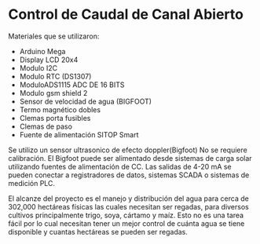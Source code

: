 # Control de Caudal de Canal Abierto
 
 Materiales que se utilizaron:
* Arduino Mega
* Display LCD 20x4
* Modulo I2C
* Modulo RTC (DS1307)
* ModuloADS1115 ADC DE 16 BITS
* Modulo gsm shield 2
* Sensor de velocidad de agua (BIGFOOT)
* Termo magnético dobles
* Clemas porta fusibles
* Clemas de paso
* Fuente de alimentación SITOP Smart

Se utilizo un sensor ultrasonico de efecto doppler(Bigfoot) No se requiere calibración. El Bigfoot puede ser alimentado desde sistemas de carga solar utilizando fuentes de alimentación de CC. Las salidas de 4-20 mA se pueden conectar a registradores de datos, sistemas SCADA o sistemas de medición PLC.

El alcanze del proyecto es el manejo y distribución del agua para cerca de 302,000 hectáreas físicas las cuales necesitan ser regadas, para diversos cultivos principalmente trigo, soya, cártamo y maíz. Esto no es una tarea fácil por lo cual necesitan tener un mejor control de cuánta agua se tiene disponible y cuantas hectáreas se pueden ser regadas.
